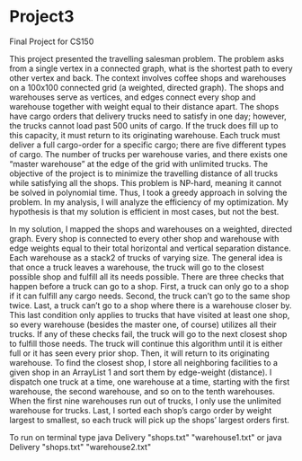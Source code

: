 # Project3
Final Project for CS150

This project presented the travelling salesman problem.  The problem asks from a single vertex in a connected graph, what is the shortest path to every other vertex and back.  The context involves coffee shops and warehouses on a 100x100 connected grid (a weighted, directed graph).  The shops and warehouses serve as vertices, and edges connect every shop and warehouse together with weight equal to their distance apart.  The shops have cargo orders that delivery trucks need to satisfy in one day; however, the trucks cannot load past 500 units of cargo.  If the truck does fill up to this capacity, it must return to its originating warehouse.  Each truck must deliver a full cargo-order for a specific cargo; there are five different types of cargo.  The number of trucks per warehouse varies, and there exists one “master warehouse” at the edge of the grid with unlimited trucks.  The objective of the project is to minimize the travelling distance of all trucks while satisfying all the shops. This problem is NP-hard, meaning it cannot be solved in polynomial time.  Thus, I took a greedy approach in solving the problem.  In my analysis, I will analyze the efficiency of my optimization.  My hypothesis is that my solution is efficient in most cases, but not the best.

In my solution, I mapped the shops and warehouses on a weighted, directed graph.  Every shop is connected to every other shop and warehouse with edge weights equal to their total horizontal and vertical separation distance.  Each warehouse as a stack2 of trucks of varying size.  The general idea is that once a truck leaves a warehouse, the truck will go to the closest possible shop and fulfill all its needs possible.  There are three checks that happen before a truck can go to a shop.  First, a truck can only go to a shop if it can fulfill any cargo needs.  Second, the truck can’t go to the same shop twice.  Last, a truck can’t go to a shop where there is a warehouse closer by.  This last condition only applies to trucks that have visited at least one shop, so every warehouse (besides the master one, of course) utilizes all their trucks.  If any of these checks fail, the truck will go to the next closest shop to fulfill those needs.  The truck will continue this algorithm until it is either full or it has seen every prior shop.  Then, it will return to its originating warehouse.  To find the closest shop, I store all neighboring facilities to a given shop in an ArrayList 1 and sort them by edge-weight (distance).  I dispatch one truck at a time, one warehouse at a time, starting with the first warehouse, the second warehouse, and so on to the tenth warehouses.  When the first nine warehouses run out of trucks, I only use the unlimited warehouse for trucks.  Last, I sorted each shop’s cargo order by weight largest to smallest, so each truck will pick up the shops’ largest orders first.    

To run on terminal type java Delivery "shops.txt" "warehouse1.txt" or java Delivery "shops.txt" "warehouse2.txt"
